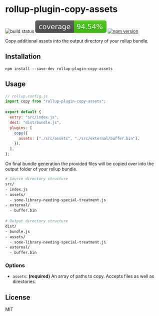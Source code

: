 # rollup-plugin-copy-assets

![build status](https://api.travis-ci.org/bengsfort/rollup-plugin-copy-assets.svg?branch=master) ![coverage](coverage/coverage.svg) [![npm version](https://badge.fury.io/js/rollup-plugin-copy-assets.svg)](https://www.npmjs.com/package/rollup-plugin-copy-assets)

Copy additional assets into the output directory of your rollup bundle.

## Installation

```shell
npm install --save-dev rollup-plugin-copy-assets
```

## Usage

```js
// rollup.config.js
import copy from "rollup-plugin-copy-assets";

export default {
  entry: "src/index.js",
  dest: "dist/bundle.js",
  plugins: [
    copy({
      assets: ["./src/assets", "./src/external/buffer.bin"],
    }),
  ],
};
```

On final bundle generation the provided files will be copied over into the output folder of your rollup bundle.

```bash
# Source directory structure
src/
- index.js
- assets/
  - some-library-needing-special-treatment.js
- external/
  - buffer.bin

# Output directory structure
dist/
- bundle.js
- assets/
  - some-library-needing-special-treatment.js
- external/
  - buffer.bin
```

### Options

- `assets`: **(required)** An array of paths to copy. Accepts files as well as directories.

## License

MIT
